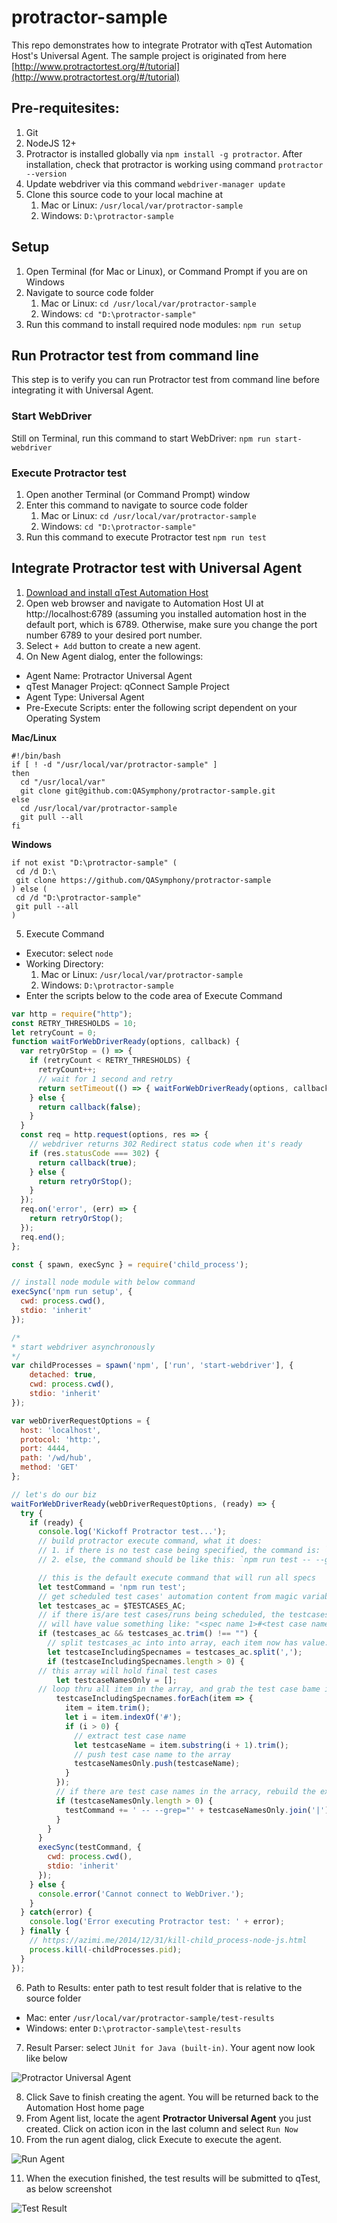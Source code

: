 # protractor-sample
This repo demonstrates how to integrate Protrator with qTest Automation Host's Universal Agent. The sample project is originated from here [http://www.protractortest.org/#/tutorial](http://www.protractortest.org/#/tutorial)

## Pre-requitesites:
1. Git
2. NodeJS 12+
3. Protractor is installed globally via `npm install -g protractor`. After installation, check that protractor is working using command `protractor --version`
4. Update webdriver via this command `webdriver-manager update`
5. Clone this source code to your local machine at
    1. Mac or Linux: `/usr/local/var/protractor-sample`
    2. Windows: `D:\protractor-sample`

## Setup
1. Open Terminal (for Mac or Linux), or Command Prompt if you are on Windows
2. Navigate to source code folder
    1. Mac or Linux: `cd /usr/local/var/protractor-sample`
    2. Windows: `cd "D:\protractor-sample"`
3. Run this command to install required node modules: `npm run setup`

## Run Protractor test from command line
This step is to verify you can run Protractor test from command line before integrating it with Universal Agent.

### Start WebDriver 
Still on Terminal, run this command to start WebDriver: `npm run start-webdriver`

### Execute Protractor test
1. Open another Terminal (or Command Prompt) window
2. Enter this command to navigate to source code folder
    1. Mac or Linux: `cd /usr/local/var/protractor-sample`
    2. Windows: `cd "D:\protractor-sample"`
3. Run this command to execute Protractor test `npm run test`

## Integrate Protractor test with Universal Agent
1. [Download and install qTest Automation Host](https://support.tricentis.com/community/manuals_detail.do?lang=en&version=On-Demand&module=Tricentis%20qTest%20On-Demand&url=qtest_launch/qtest_ahub_2_user_guides/download_qtest_automation_host2.htm)
2. Open web browser and navigate to Automation Host UI at http://localhost:6789 (assuming you installed automation host in the default port, which is 6789. Otherwise, make sure you change the port number 6789 to your desired port number.
3. Select `+ Add` button to create a new agent.
4. On New Agent dialog, enter the followings:
- Agent Name: Protractor Universal Agent
- qTest Manager Project: qConnect Sample Project
- Agent Type: Universal Agent
- Pre-Execute Scripts: enter the following script dependent on your Operating System

**Mac/Linux**
```
#!/bin/bash
if [ ! -d "/usr/local/var/protractor-sample" ]
then
  cd "/usr/local/var"
  git clone git@github.com:QASymphony/protractor-sample.git
else
  cd /usr/local/var/protractor-sample
  git pull --all
fi
```
**Windows**
```
if not exist "D:\protractor-sample" (
 cd /d D:\
 git clone https://github.com/QASymphony/protractor-sample
) else (
 cd /d "D:\protractor-sample"
 git pull --all
)
```
5. Execute Command
- Executor: select `node`
- Working Directory: 
    1. Mac or Linux: `/usr/local/var/protractor-sample`
    2. Windows: `D:\protractor-sample`  
- Enter the scripts below to the code area of Execute Command
```javascript
var http = require("http");
const RETRY_THRESHOLDS = 10;
let retryCount = 0;
function waitForWebDriverReady(options, callback) {
  var retryOrStop = () => {
    if (retryCount < RETRY_THRESHOLDS) {
      retryCount++;
      // wait for 1 second and retry
      return setTimeout(() => { waitForWebDriverReady(options, callback) }, 1000);
    } else {
      return callback(false);
    }
  }
  const req = http.request(options, res => {
  	// webdriver returns 302 Redirect status code when it's ready
    if (res.statusCode === 302) {
      return callback(true);
    } else {
      return retryOrStop();
    }
  });
  req.on('error', (err) => {
    return retryOrStop();
  });
  req.end();
};

const { spawn, execSync } = require('child_process');

// install node module with below command
execSync('npm run setup', {
  cwd: process.cwd(),
  stdio: 'inherit'
});

/* 
* start webdriver asynchronously 
*/
var childProcesses = spawn('npm', ['run', 'start-webdriver'], { 
	detached: true,
	cwd: process.cwd(),
	stdio: 'inherit'
});

var webDriverRequestOptions = {
  host: 'localhost',
  protocol: 'http:',
  port: 4444,
  path: '/wd/hub',
  method: 'GET'
};

// let's do our biz
waitForWebDriverReady(webDriverRequestOptions, (ready) => {
  try {
    if (ready) {
      console.log('Kickoff Protractor test...');
      // build protractor execute command, what it does:
      // 1. if there is no test case being specified, the command is: `npm run test`
      // 2. else, the command should be like this: `npm run test -- --grep="<test case name 1>|<test case name 2>|<test case name n>"`. Reference: https://stackoverflow.com/a/50310279

      // this is the default execute command that will run all specs
      let testCommand = 'npm run test';
      // get scheduled test cases' automation content from magic variable $TESTCASES_AC
      let testcases_ac = $TESTCASES_AC;
      // if there is/are test cases/runs being scheduled, the testcases_ac
      // will have value something like: "<spec name 1>#<test case name 1>,<spec name 2>#<test case name 2>,<spec name N>#<test case name N>"
      if (testcases_ac && testcases_ac.trim() !== "") {
        // split testcases_ac into into array, each item now has value: <spec name>#<test case name>
        let testcaseIncludingSpecnames = testcases_ac.split(',');
        if (testcaseIncludingSpecnames.length > 0) {
	  // this array will hold final test cases
          let testcaseNamesOnly = [];
	  // loop thru all item in the array, and grab the test case bame in it
          testcaseIncludingSpecnames.forEach(item => {
            item = item.trim();
            let i = item.indexOf('#');
            if (i > 0) {
              // extract test case name
              let testcaseName = item.substring(i + 1).trim();
              // push test case name to the array
              testcaseNamesOnly.push(testcaseName);
            }
          });
          // if there are test case names in the arracy, rebuild the execute command to execute them
          if (testcaseNamesOnly.length > 0) {
            testCommand += ' -- --grep="' + testcaseNamesOnly.join('|') + '"';
          }
        }
      }
      execSync(testCommand, {
        cwd: process.cwd(),
        stdio: 'inherit'
      });
    } else {
      console.error('Cannot connect to WebDriver.');
    }
  } catch(error) {
    console.log('Error executing Protractor test: ' + error);
  } finally {
    // https://azimi.me/2014/12/31/kill-child_process-node-js.html
    process.kill(-childProcesses.pid);
  }
});
```
6. Path to Results: enter path to test result folder that is relative to the source folder
- Mac: enter `/usr/local/var/protractor-sample/test-results`
- Windows: enter `D:\protractor-sample\test-results`
7. Result Parser: select `JUnit for Java (built-in)`. Your agent now look like below

![Protractor Universal Agent](/docs/protractor-agent.png)

8. Click Save to finish creating the agent. You will be returned back to the Automation Host home page
9. From Agent list, locate the agent **Protractor Universal Agent** you just created. Click on action icon in the last column and select `Run Now`
10. From the run agent dialog, click Execute to execute the agent.

![Run Agent](/docs/run-now.png)

11. When the execution finished, the test results will be submitted to qTest, as below screenshot

![Test Result](/docs/test-results.png)
